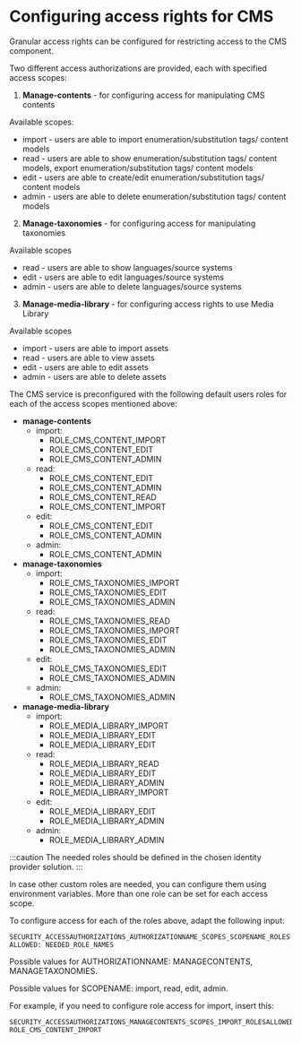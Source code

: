# Configuring access rights for CMS

Granular access rights can be configured for restricting access to the CMS component.

Two different access authorizations are provided, each with specified access scopes:

1. **Manage-contents** - for configuring access for manipulating CMS contents

Available scopes:

* import - users are able to import enumeration/substitution tags/ content models
* read - users are able to show enumeration/substitution tags/ content models, export enumeration/substitution tags/ content models
* edit - users are able to create/edit enumeration/substitution tags/ content models
* admin - users are able to delete enumeration/substitution tags/ content models

2. **Manage-taxonomies** - for configuring access for manipulating taxonomies

Available scopes

* read - users are able to show languages/source systems
* edit - users are able to edit languages/source systems
* admin - users are able to delete languages/source systems

3. **Manage-media-library** - for configuring access rights to use Media Library

Available scopes
* import - users are able to import assets
* read - users are able to view assets
* edit - users are able to edit assets
* admin - users are able to delete assets

The CMS service is preconfigured with the following default users roles for each of the access scopes mentioned above:

* **manage-contents**
  * import:
    * ROLE_CMS_CONTENT_IMPORT
    * ROLE\_CMS\_CONTENT\_EDIT
    * ROLE\_CMS\_CONTENT\_ADMIN
  * read:
    * ROLE\_CMS\_CONTENT\_EDIT
    * ROLE\_CMS\_CONTENT\_ADMIN
    * ROLE_CMS_CONTENT_READ
    * ROLE_CMS_CONTENT_IMPORT
  * edit:
    * ROLE\_CMS\_CONTENT\_EDIT
    * ROLE\_CMS\_CONTENT\_ADMIN
  * admin:
    * ROLE_CMS_CONTENT_ADMIN
* **manage-taxonomies**
  * import:
    * ROLE_CMS_TAXONOMIES_IMPORT
    * ROLE_CMS_TAXONOMIES_EDIT
    * ROLE_CMS_TAXONOMIES_ADMIN
  * read:
    * ROLE_CMS_TAXONOMIES_READ
    * ROLE_CMS_TAXONOMIES_IMPORT
    * ROLE_CMS_TAXONOMIES_EDIT
    * ROLE_CMS_TAXONOMIES_ADMIN
  * edit:
    * ROLE_CMS_TAXONOMIES_EDIT
    * ROLE_CMS_TAXONOMIES_ADMIN
  * admin:
    * ROLE_CMS_TAXONOMIES_ADMIN
* **manage-media-library**
  * import: 
    * ROLE_MEDIA_LIBRARY_IMPORT
    * ROLE_MEDIA_LIBRARY_EDIT
    * ROLE_MEDIA_LIBRARY_EDIT
  * read:
    * ROLE_MEDIA_LIBRARY_READ
    * ROLE_MEDIA_LIBRARY_EDIT
    * ROLE_MEDIA_LIBRARY_ADMIN
    * ROLE_MEDIA_LIBRARY_IMPORT
  * edit:
    * ROLE_MEDIA_LIBRARY_EDIT
    * ROLE_MEDIA_LIBRARY_ADMIN
  * admin:
    * ROLE_MEDIA_LIBRARY_ADMIN


:::caution
The needed roles should be defined in the chosen identity provider solution.
:::

In case other custom roles are needed, you can configure them using environment variables. More than one role can be set for each access scope.

To configure access for each of the roles above, adapt the following input:

`SECURITY_ACCESSAUTHORIZATIONS_AUTHORIZATIONNAME_SCOPES_SCOPENAME_ROLESALLOWED: NEEDED_ROLE_NAMES`

Possible values for AUTHORIZATIONNAME: MANAGECONTENTS, MANAGETAXONOMIES.

Possible values for SCOPENAME: import, read, edit, admin.

For example, if you need to configure role access for import, insert this:

```
SECURITY_ACCESSAUTHORIZATIONS_MANAGECONTENTS_SCOPES_IMPORT_ROLESALLOWED: ROLE_CMS_CONTENT_IMPORT
```
